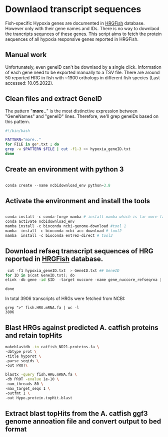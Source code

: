 
# Downlaod transcript sequences 

Fish-specific Hypoxia genes are documented in [HRGFish](https://mail.nbfgr.res.in/HRGFish/index.php) database.
However only with their gene names and IDs. There is no way to downlaod the trancripts sequnces of these genes.
This script aims to fetch the protein sequences of all hypoxia responsive genes reported in HRGFish.

## Manual work
Unfortunately, even geneID can't be downlaod by a single click. Information of each gene need to be exported manually to a TSV file.
There are around 50 reported HRG in fish with ~1900 orthologs in different fish species (Last accessed: 10.05.2022).

## Clean files and extract GeneID
The pattern "**more..**" is the most distinctive expression between "GeneNames" and "geneID" lines. Therefore, we'll grep geneIDs based on this pattern.
```bash
#!/bin/bash

PATTERN="more.."
for FILE in ge*.txt ; do
grep -w $PATTERN $FILE | cut -f1-3 >> hypoxia_geneID.txt
done
```

## Create an environment with python 3

```python

conda create --name ncbidownload_env python=3.8

```




## Activate the environment and install the tools

```python

conda install -c conda-forge mamba # install mamba which is far more fasta thana conda
conda activate ncbidownload_env 
mamba install -c bioconda ncbi-genome-download #tool 1
mamba  install -c bioconda ncbi-acc-download # tool2
mamba  install -c bioconda entrez-direct # tool3

```


## Download refseq transcript sequences of HRG  reported in [HRGFish](https://mail.nbfgr.res.in/HRGFish/index.php) database.



```python
 cut -f1 hypoxia_geneID.txt  > GeneID.txt ## GeneID
for ID in $(cat GeneID.txt); do
elink -db gene -id $ID  -target nuccore -name gene_nuccore_refseqrna | efetch -format fasta >> fish.HRG.mRNA.fa

done
```
 
 In total 3906 transcripts of HRGs were fetched from NCBI:

 ```
 grep ">" fish.HRG.mRNA.fa | wc -l
 3806
 ```

## Blast HRGs against predicted  A. catfish proteins and retain topHits
```bash
makeblastdb -in catfish_ND21.proteins.fa \
-dbtype prot \
-title hyporot \
-parse_seqids \
-out PROT\

blastx -query fish.HRG.mRNA.fa \
-db PROT -evalue 1e-10 \
-num_threads 80 \
-max_target_seqs 1 \
-outfmt 1 \
-out Hypo.protein.topHit.blast

```

## Extract blast topHits from the A. catfish ggf3 genome annoation file and convert output to bed format
